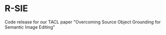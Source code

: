 # R-SIE
Code release for our TACL paper "Overcoming Source Object Grounding for Semantic Image Editing"
